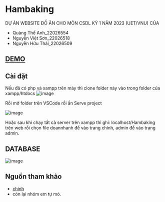 # Hambaking
DỰ ÁN WEBSITE ĐỒ ĂN CHO MÔN CSDL KỲ 1 NĂM 2023 (UET/VNU) CỦA 
 - Quàng Thế Anh_22026554
 - Nguyễn Việt Sơn_22026518
 - Nguyễn Hữu Thái_22026509


## [DEMO](https://youtu.be/SDJ05irAXIY?feature=shared)

## Cài đặt
Nếu đã có php và xampp trên máy thì clone folder này vào trong folder của xampp/htdocs
![image](https://github.com/dkozTA/Hambaking/assets/124289620/b3b984a7-38f7-444a-8e51-fe912b121d85)

Rồi mở folder trên VSCode rồi ấn Serve project


![image](https://github.com/dkozTA/Hambaking/assets/124289620/3369f4e8-cb09-4908-a6bd-66d51c23d90a)



Hoặc sau khi chạy tất cả server trên xampp thì ghi: localhost/Hambaking trên web rồi chọn file doannhanh để vào trang chính, admin để vào trang admin.


## DATABASE
![image](https://github.com/dkozTA/Hambaking/assets/124289620/d6c891bf-e34e-4734-b84e-12d75f2590d5)



## Nguồn tham khảo
 - [chính](https://www.youtube.com/playlist?list=PLBLPjjQlnVXXBheMQrkv3UROskC0K1ctW)
 - còn lại nhóm em tự mò.
